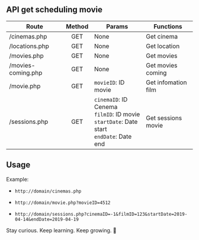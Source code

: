 ## API get scheduling movie

| Route             |Method               |Params               |        Functions      |
|-------------------|:-------------------:|---------------------|-----------------------|
| /cinemas.php      |GET                  |None                 |Get cinema             |
| /locations.php    |GET                  |None                 |Get location           |
| /movies.php       |GET                  |None                 |Get movies             |
| /movies-coming.php|GET                  |None                 |Get movies coming      |
| /movie.php        |GET                  |`movieID`: ID movie  |Get infomation film    |
| /sessions.php     |GET                  |`cinemaID`: ID Cenema</br>`filmID`: ID movie</br>`startDate`: Date start</br>`endDate`: Date end    | Get sessions movie    |

## Usage

Example:
- `http://domain/cinemas.php`
 
- `http://domain/movie.php?movieID=4512`

- `http://domain/sessions.php?cinemaID=-1&filmID=123&startDate=2019-04-14&endDate=2019-04-19`


<!-- INSPIRATIONAL_QUOTE_START -->
Stay curious. Keep learning. Keep growing.
🦄
<!-- INSPIRATIONAL_QUOTE_END -->
